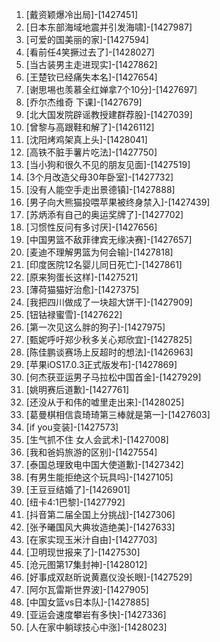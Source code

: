 
1. [戴资颖爆冷出局]-[1427451]
1. [日本东部海域地震并引发海啸]-[1427987]
1. [可爱的国美丽的家]-[1427594]
1. [看前任4笑撅过去了]-[1428027]
1. [当古装男主走进现实]-[1427862]
1. [王楚钦已经痛失本名]-[1427654]
1. [谢思埸也羡慕全红婵拿7个10分]-[1427697]
1. [乔尔杰维奇 下课]-[1427679]
1. [北大国发院辟谣教授建群荐股]-[1427039]
1. [曾黎与高跟鞋和解了]-[1426112]
1. [沈阳烤鸡架真上头]-[1428041]
1. [高铁不脏手薯片吃法]-[1427750]
1. [当小狗和很久不见的朋友见面]-[1427519]
1. [3个月改造父母30年卧室]-[1427732]
1. [没有人能空手走出景德镇]-[1427888]
1. [男子向大熊猫投喂苹果被终身禁入]-[1427439]
1. [苏炳添有自己的奥运奖牌了]-[1427702]
1. [习惯性反问有多讨厌]-[1427656]
1. [中国男篮不敌菲律宾无缘决赛]-[1427657]
1. [麦迪不理解男篮为何会输]-[1427818]
1. [印度医院12名婴儿同日死亡]-[1427861]
1. [原来狗蛋长这样]-[1427521]
1. [薄荷猫猫好治愈]-[1427375]
1. [我把四川做成了一块超大饼干]-[1427909]
1. [钮钴禄蜜雪]-[1427622]
1. [第一次见这么胖的狗子]-[1427975]
1. [甄妮呼吁郑少秋多关心郑欣宜]-[1427825]
1. [陈佳鹏谈赛场上反超时的想法]-[1426963]
1. [苹果iOS17.0.3正式版发布]-[1427869]
1. [何杰获亚运男子马拉松中国首金]-[1427929]
1. [姚明赛后道歉]-[1427761]
1. [还没从于和伟的嘘里走出来]-[1428025]
1. [葛曼棋相信袁琦琦第三棒就是第一]-[1427603]
1. [if you变装]-[1427573]
1. [生气抓不住 女人会武术]-[1427008]
1. [我和爸妈旅游的区别]-[1427554]
1. [泰国总理致电中国大使道歉]-[1427342]
1. [有男生能拒绝这个玩具吗]-[1427105]
1. [王豆豆结婚了]-[1426901]
1. [纽卡4:1巴黎]-[1427792]
1. [抖音第二届全国上分挑战]-[1427306]
1. [张予曦国风大典妆造绝美]-[1427633]
1. [在家实现玉米汁自由]-[1427703]
1. [卫明现世报来了]-[1427530]
1. [沧元图第17集封神]-[1428012]
1. [好事成双赵昕说黄嘉仪没长眼]-[1427529]
1. [阿尔瓦雷斯世界波]-[1427905]
1. [中国女篮vs日本队]-[1427885]
1. [亚运会速度攀岩有多快]-[1427336]
1. [人在家中躺球技心中涨]-[1428023]